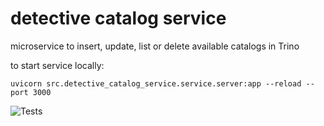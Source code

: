 # detective catalog service

microservice to insert, update, list or delete available catalogs in Trino

to start service locally:

`uvicorn src.detective_catalog_service.service.server:app --reload --port 3000`


![Tests](https://github.com/detective-solutions/detective-catalog-service/actions/workflows/tests.yml/badge.svg)




